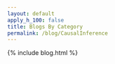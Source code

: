 ```yaml
---
layout: default
apply_h_100: false
title: Blogs By Category
permalink: /blog/CausalInference
---
```


{% include blog.html %}